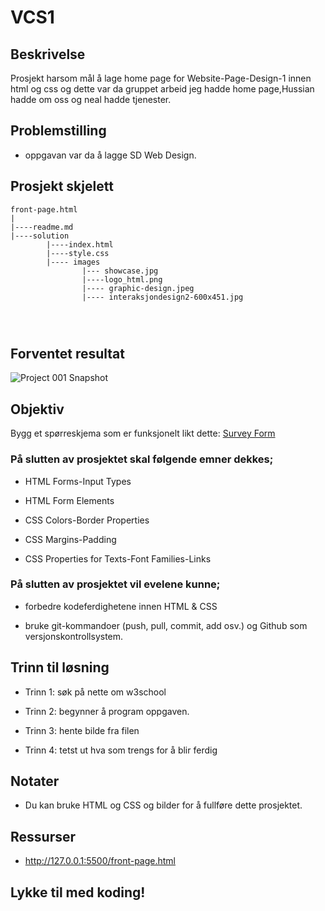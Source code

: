 # VCS1

## Beskrivelse
Prosjekt harsom mål å lage home page for Website-Page-Design-1 innen html og css og dette var da gruppet arbeid jeg hadde home page,Hussian hadde om oss og neal hadde tjenester.

## Problemstilling
- oppgavan var da å lagge SD Web Design.


## Prosjekt skjelett 

``` HTML---CSS---image
front-page.html
|
|----readme.md                   
|----solution
        |----index.html  
        |----style.css
        |---- images 
                |--- showcase.jpg
                |----logo_html.png
                |---- graphic-design.jpeg
                |---- interaksjondesign2-600x451.jpg
                
                
        
```

## Forventet resultat

![Project 001 Snapshot](googlepage.png)

## Objektiv

Bygg et spørreskjema som er funksjonelt likt dette: [Survey Form](https://durmusserdar.github.io/survey-form/)

### På slutten av prosjektet skal følgende emner dekkes;

- HTML Forms-Input Types 

- HTML Form Elements

- CSS Colors-Border Properties

- CSS Margins-Padding

- CSS Properties for Texts-Font Families-Links


### På slutten av prosjektet vil evelene kunne;

- forbedre kodeferdighetene innen HTML & CSS

- bruke git-kommandoer (push, pull, commit, add osv.) og Github som versjonskontrollsystem.

## Trinn til løsning
  
- Trinn 1: søk på nette om w3school

- Trinn 2: begynner å program oppgaven.

- Trinn 3: hente bilde fra filen
	
- Trinn 4:  tetst ut hva som trengs for å blir ferdig

## Notater

- Du kan bruke HTML og CSS  og bilder for å fullføre dette prosjektet.

## Ressurser

-  http://127.0.0.1:5500/front-page.html


## Lykke til med koding!
